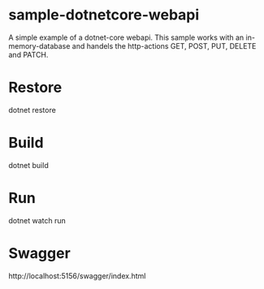 # sample-dotnetcore-webapi
A simple example of a dotnet-core webapi. This sample works with an in-memory-database and handels the http-actions GET, POST, PUT, DELETE and PATCH.

# Restore
dotnet restore

# Build
dotnet build

# Run
dotnet watch run

# Swagger
http://localhost:5156/swagger/index.html

